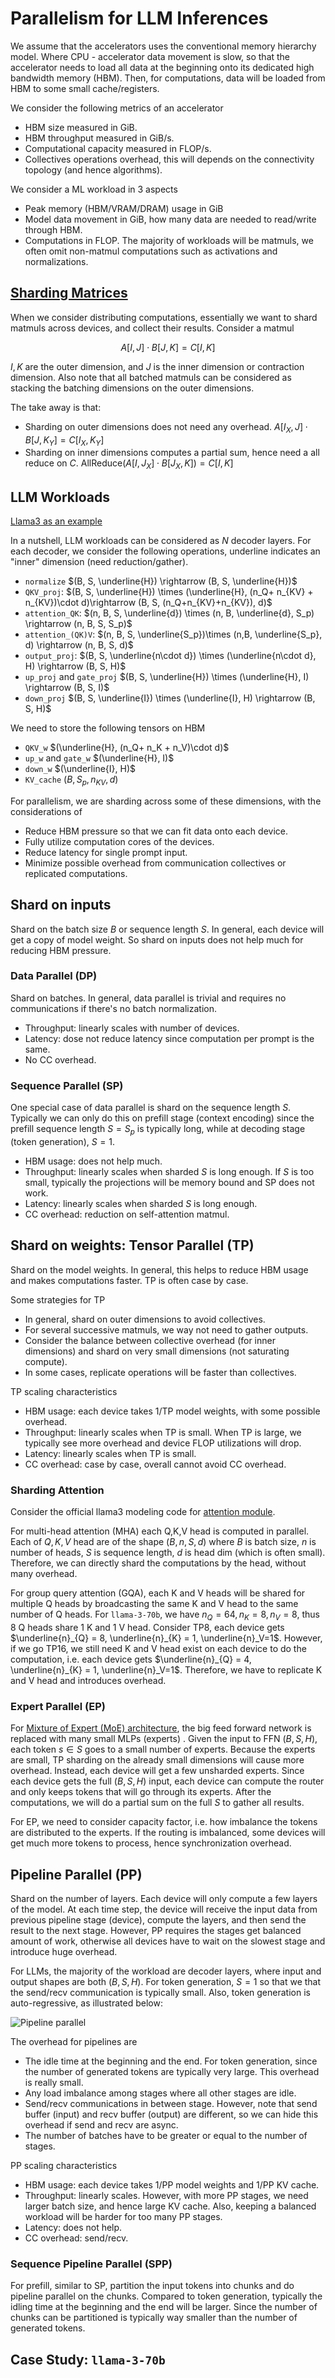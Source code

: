 # Parallelism for LLM Inferences

We assume that the accelerators uses the conventional memory hierarchy model. Where CPU - accelerator data movement is slow, so that the accelerator needs to load all data at the beginning onto its dedicated high bandwidth memory (HBM). Then, for computations, data will be loaded from HBM to some small cache/registers. 

We consider the following metrics of an accelerator 
- HBM size measured in GiB. 
- HBM throughput measured in GiB/s. 
- Computational capacity measured in FLOP/s.  
- Collectives operations overhead, this will depends on the connectivity topology (and hence algorithms). 

We consider a ML workload in 3 aspects

- Peak memory (HBM/VRAM/DRAM) usage in GiB
- Model data movement in GiB, how many data are needed to read/write through HBM. 
- Computations in FLOP. The majority of workloads will be matmuls, we often omit non-matmul computations such as activations and normalizations. 



## [Sharding Matrices](https://jax-ml.github.io/scaling-book/sharding/)

When we consider distributing computations, essentially we want to shard matmuls across devices, and collect their results. Consider a matmul 

$$A[I, J]\cdot B[J, K] = C[I, K]$$

$I, K$ are the outer dimension, and $J$ is the inner dimension or contraction dimension. Also note that all batched matmuls can be considered as stacking the batching dimensions on the outer dimensions. 

The take away is that: 

- Sharding on outer dimensions does not need any overhead. $A[I_X, J]\cdot B[J, K_Y] = C[I_X, K_Y]$
- Sharding on inner dimensions computes a partial sum, hence need a all reduce on $C$. 
$\text{AllReduce}(A[I, J_X]\cdot B[J_X, K]) = C[I, K]$

## LLM Workloads 

[Llama3 as an example](llama.md)

In a nutshell, LLM workloads can be considered as $N$ decoder layers. For each decoder, we consider the following operations, underline indicates an "inner" dimension (need reduction/gather). 

- `normalize` $(B, S, \underline{H}) \rightarrow (B, S, \underline{H})$
- `QKV_proj`: $(B, S, \underline{H}) \times (\underline{H}, (n_Q+ n_{KV} + n_{KV})\cdot d)\rightarrow (B, S, (n_Q+n_{KV}+n_{KV}), d)$
- `attention_QK`: $(n, B, S, \underline{d}) \times (n, B, \underline{d}, S_p) \rightarrow (n, B, S, S_p)$
- `attention_(QK)V`: $(n, B, S, \underline{S_p})\times (n,B, \underline{S_p}, d) \rightarrow (n, B, S, d)$
- `output_proj`: $(B, S, \underline{n\cdot d}) \times (\underline{n\cdot d}, H) \rightarrow (B, S, H)$
- `up_proj` and `gate_proj` $(B, S, \underline{H}) \times (\underline{H}, I) \rightarrow (B, S, I)$
- `down_proj` $(B, S, \underline{I}) \times (\underline{I}, H) \rightarrow (B, S, H)$

We need to store the following tensors on HBM

- `QKV_w` $(\underline{H}, (n_Q+ n_K + n_V)\cdot d)$
- `up_w` and `gate_w` $(\underline{H}, I)$
- `down_w` $(\underline{I}, H)$
- `KV_cache` $(B, S_p, n_{KV}, d)$

For parallelism, we are sharding across some of these dimensions, with the considerations of

- Reduce HBM pressure so that we can fit data onto each device.
- Fully utilize computation cores of the devices.
- Reduce latency for single prompt input.
- Minimize possible overhead from communication collectives or replicated computations. 


## Shard on inputs
Shard on the batch size $B$ or sequence length $S$. In general, each device will get a copy of model weight. So shard on inputs does not help much for reducing HBM pressure. 


### Data Parallel (DP)
Shard on batches. In general, data parallel is trivial and requires no communications if there's no batch normalization.

- Throughput: linearly scales with number of devices. 
- Latency: dose not reduce latency since computation per prompt is the same. 
- No CC overhead. 

### Sequence Parallel (SP) 
One special case of data parallel is shard on the sequence length $S$. Typically we can only do this on prefill stage (context encoding) since the prefill sequence length $S = S_p$ is typically long, while at decoding stage (token generation), $S = 1$. 

- HBM usage: does not help much. 
- Throughput: linearly scales when sharded $S$ is long enough. If $S$ is too small, typically the projections will be memory bound and SP does not work. 
- Latency: linearly scales when sharded $S$ is long enough. 
- CC overhead: reduction on self-attention matmul.

## Shard on weights: Tensor Parallel (TP) 
Shard on the model weights. In general, this helps to reduce HBM usage and makes computations faster. 
TP is often case by case.

Some strategies for TP 

 - In general, shard on outer dimensions to avoid collectives.
 - For several successive matmuls, we way not need to gather outputs. 
 - Consider the balance between collective overhead (for inner dimensions) and shard on very small dimensions (not saturating compute). 
 - In some cases, replicate operations will be faster than collectives. 


TP scaling characteristics

- HBM usage: each device takes $1/\text{TP}$ model weights, with some possible overhead.
- Throughput: linearly scales when TP is small. When TP is large, we typically see more overhead and device FLOP utilizations will drop. 
- Latency: linearly scales when TP is small. 
- CC overhead: case by case, overall cannot avoid CC overhead. 

### Sharding Attention
Consider the official llama3 modeling code for [attention module](https://github.com/meta-llama/llama3/blob/main/llama/model.py#L100-L127). 

For multi-head attention (MHA) each Q,K,V head is computed in parallel. Each of $Q,K,V$ head are of the shape $(B, n, S, d)$ where $B$ is batch size, $n$ is number of heads, $S$ is sequence length, $d$ is head dim (which is often small). Therefore, we can directly shard the computations by the head, without many overhead. 

For group query attention (GQA), each K and V heads will be shared for multiple Q heads by broadcasting the same K and V head to the same number of Q heads. For `llama-3-70b`, we have $n_Q=64, n_K=8, n_V=8$, thus 8 Q heads share 1 K and 1 V head. Consider TP8, each device gets $\underline{n}_{Q} = 8, \underline{n}_{K} = 1, \underline{n}_V=1$. However, if we go TP16, we still need K and V head exist on each device to do the computation, i.e. each device gets $\underline{n}_{Q} = 4, \underline{n}_{K} = 1, \underline{n}_V=1$. Therefore, we have to replicate K and V head and introduces overhead. 

### Expert Parallel (EP)
For [Mixture of Expert (MoE) architecture](https://huggingface.co/blog/moe), the big feed forward network is replaced with many small MLPs (experts) . Given the input to FFN $(B, S, H)$, each token $s\in S$ goes to a small number of experts. Because the experts are small, TP sharding on the already small dimensions will cause more overhead. Instead, each device will get a few unsharded experts. Since each device gets the full $(B, S, H)$ input, each device can compute the router and only keeps tokens that will go through its experts. After the computations, we will do a partial sum on the full $S$ to gather all results. 

For EP, we need to consider capacity factor, i.e. how imbalance the tokens are distributed to the experts. If the routing is imbalanced, some devices will get much more tokens to process, hence synchronization overhead. 


## Pipeline Parallel (PP)
Shard on the number of layers. Each device will only compute a few layers of the model. At each time step, the device will receive the input data from previous pipeline stage (device), compute the layers, and then send the result to the next stage. However, PP requires the stages get balanced amount of work, otherwise all devices have to wait on the slowest stage and introduce huge overhead. 

For LLMs, the majority of the workload are decoder layers, where input and output shapes are both $(B, S, H)$. For token generation, $S = 1$ so that we that the send/recv communication is typically small. Also, token generation is auto-regressive, as illustrated below:

![Pipeline parallel](assets/pipeline.jpg)

The overhead for pipelines are

- The idle time at the beginning and the end. For token generation, since the number of generated tokens are typically very large. This overhead is really small. 
- Any load imbalance among stages where all other stages are idle. 
- Send/recv communications in between stage. However, note that send buffer (input) and recv buffer (output) are different, so we can hide this overhead if send and recv are async. 
- The number of batches have to be greater or equal to the number of stages.

PP scaling characteristics
- HBM usage: each device takes $1/\text{PP}$ model weights and $1/\text{PP}$ KV cache. 
- Throughput: linearly scales. However, with more PP stages, we need larger batch size, and hence large KV cache. Also, keeping a balanced workload will be harder for too many PP stages.
- Latency: does not help.  
- CC overhead: send/recv. 

### Sequence Pipeline Parallel (SPP)
For prefill, similar to SP, partition the input tokens into chunks and do pipeline parallel on the chunks. Compared to token generation, typically the idling time at the beginning and the end will be larger. Since the number of chunks can be partitioned is typically way smaller than the number of generated tokens. 

## Case Study: `llama-3-70b` 